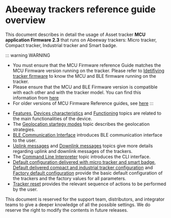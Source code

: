 # Abeeway trackers reference guide overview

This document describes in detail the usage of Asset tracker **MCU application Firmware 2.3** that runs on Abeeway trackers: Micro tracker, Compact tracker, Industrial tracker and Smart badge.

::: warning WARNING
* You must ensure that the MCU Firmware reference Guide matches the MCU Firmware version running on the tracker. Please refer to [Idetifiying tracker firmware](../../D-Reference/IdentifyInstalledFirmware/) to know the MCU and BLE firmware running on the tracker.
* Please ensure that the MCU and BLE Firmware version is compatible with each other and with the tracker model. You can find this information from [here](../../D-Reference/IdentifyTrackerModel/)
* For older versions of MCU Firmware Reference guides, see [here](https://actilitysa.sharepoint.com/:f:/t/aby/Ep4-XPaCPlpDkUrSP2_Iao0BLcCjcPyL_wiSe1aak0MzOg?e=5yPIEM)
:::

- [Features](/AbeewayRefGuide/introduction/features/readme.md), [Devices characteristics](/AbeewayRefGuide/devices-characteristics/readme.md) and [Functioning](/AbeewayRefGuide/functioning/readme.md) topics are related to the main functionalities of the device. 
- The [Geolocation startegy modes](/AbeewayRefGuide/geolocation-strategy-modes/readme.md) topic describes the geolocation strategies.
- [BLE Communication Interface](/AbeewayRefGuide/ble-communication-interface/readme.md) introduces BLE communication interface to the user.
- [Uplink messages](/AbeewayRefGuide/uplink-messages/readme.md) and [Downlink messages](/AbeewayRefGuide/downlink-messages/readme.md) topics give more details regarding uplink and downlink messages of the trackers.
- The [Command Line Interpreter](/AbeewayRefGuide/cli-interface) topic introduces the CLI interface.
- [Default configuration delivered with micro tracker and smart badge](/AbeewayRefGuide/default-config-delivered-ms/readme.md), [Default delivered compact and industrial tracker configuration](/AbeewayRefGuide/default-config-delivered-ci/readme.md) and [Factory default configuration](/AbeewayRefGuide/factory-default-config/readme.md) provide the basic default configuration of the trackers and the factory values for all parameters.
- [Tracker reset](/AbeewayRefGuide/tracker-reset/readme.md) provides the relevant sequence of actions to be performed by the user.

This document is reserved for the support team, distributors, and integrator teams to give a deeper knowledge of all the possible settings. We do reserve the right to modify the contents in future releases.